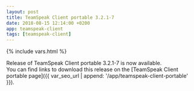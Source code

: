 ```yaml
---
layout: post
title: TeamSpeak Client portable 3.2.1-7
date: 2018-08-15 12:14:00 +0200
app: teamspeak-client
tags: [teamspeak-client]
---
```

{% include vars.html %}

Release of TeamSpeak Client portable 3.2.1-7 is now available.<br />
You can find links to download this release on the [TeamSpeak Client portable page]({{ var_seo_url | append: '/app/teamspeak-client-portable' }}).